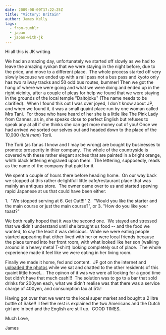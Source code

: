```yaml
---
date: 2009-08-09T17:22:25Z
title: "Victory: Britain"
author: James Kelly
tags:
  - from-tumblr
  - japan
  - japan-with-jk
---
```

Hi all this is JK writing.

We had an amazing day, unfortunately we started off slowly as we had to leave the amazing ryokan that we were staying in the night before, due to the price, and move to a different place.  The whole process started off very slowly because we ended up with a rail pass not a bus pass and kyoto only has two railway tracks and 50 odd bus routes, bummer! Then we got the hang of where we were going and what we were doing and ended up in the right vicinity, after a couple of pleas for help we found that we were staying in the grounds of the local temple "Daitojoku" (The name needs to be clarified).  When I found this out I was over joyed, I don`t know about JP, and when we found it, it was a small quaint place run by one woman called Mrs Tani.  For those who have heard of her she is a little like The Pink Lady from Cannes, as in, she speaks close to perfect English but refuses to speak any at all if she thinks she can get more money out of you! Once we had arrived we sorted our selves out and headed down to the place of the 10,000 (_Ichi man_) Torii.

The Torii (as far as I know and I may be wrong) are bought by businesses to promote prosperity in thier company.  The whole of the countryside is covered with these rather elegant arches that are painted in a bright orange, whith black lettering engraved upon them.  The lettering, supposedly, reads as the name of the company that paid for it.

We spent a couple of hours there before heading home.  On our way back we stopped at this rather delightfull little cafe/restaurant place that was mainly an antiques store.  The owner came over to us and started spewing rapid Japanese at us that could have been either:

1.  "We stopped serving at 6. Get Out!!!"
2.  "Would you like the starter and the main course or just the main course?", or
3. "How do you like your toast?"

We both really hoped that it was the second one.  We stayed and stressed that we didn`t understand until she brought us food -- and the food we wanted, to say the least it was delicious.  While we were eating people started appearing that either lived with her or were local friends because the place turned into her front room, with what looked like her son (walking around in a heavy metal T-shirt) looking completely out of place.  The whole experience made it feel like we were eating in her living room.

Finally we made it home, fed and content.  JP got on the internet and [uploaded the photos](http://flickr.com/photos/jphastings) while we sat and chatted to the other residents of this quaint little hovel...  The opinon of it was we were all looking for a good time but didn't have that much cash!!!  The solution was to go to a bar that sold drinks for 200yen each, what we didn't realise was that there was a service charge of 400yen, and consumption tax at 5%!

Having got over that we went to the local super market and bought a 2 litre bottle of Sake!!  I feel the rest is explained the two Americans and the Dutch girl are in bed and the English are still up.  GOOD TIMES.

Much Love,

James
